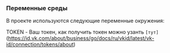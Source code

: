 ### Переменные среды
В проекте используются следующие переменные окружения:

TOKEN - Ваш токен, как получить токен можно узанть `[тут]`(https://id.vk.com/about/business/go/docs/ru/vkid/latest/vk-id/connection/tokens/about)